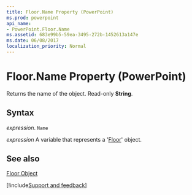 ```yaml
---
title: Floor.Name Property (PowerPoint)
ms.prod: powerpoint
api_name:
- PowerPoint.Floor.Name
ms.assetid: 683e99b5-59ea-3495-272b-1452613a147e
ms.date: 06/08/2017
localization_priority: Normal
---
```



# Floor.Name Property (PowerPoint)

Returns the name of the object. Read-only  **String**.


## Syntax

 _expression_. `Name`

 _expression_ A variable that represents a '[Floor](PowerPoint.Floor.md)' object.


## See also


[Floor Object](PowerPoint.Floor.md)

[!include[Support and feedback](~/includes/feedback-boilerplate.md)]